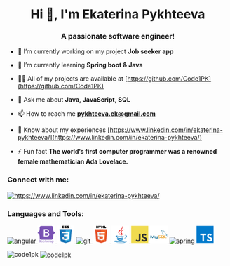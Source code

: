 <h1 align="center">Hi 👋, I'm Ekaterina Pykhteeva</h1>
<h3 align="center">A passionate software engineer!</h3>

- 🔭 I’m currently working on my project **Job seeker app**

- 🌱 I’m currently learning **Spring boot & Java**

- 👨‍💻 All of my projects are available at [https://github.com/Code1PK](https://github.com/Code1PK)

- 💬 Ask me about **Java, JavaScript, SQL**

- 📫 How to reach me **pykhteeva.ek@gmail.com**

- 📄 Know about my experiences [https://www.linkedin.com/in/ekaterina-pykhteeva/](https://www.linkedin.com/in/ekaterina-pykhteeva/)

- ⚡ Fun fact **The world’s first computer programmer was a renowned female mathematician Ada Lovelace.**

<h3 align="left">Connect with me:</h3>
<p align="left">
<a href="https://linkedin.com/in/https://www.linkedin.com/in/ekaterina-pykhteeva/" target="blank"><img align="center" src="https://raw.githubusercontent.com/rahuldkjain/github-profile-readme-generator/master/src/images/icons/Social/linked-in-alt.svg" alt="https://www.linkedin.com/in/ekaterina-pykhteeva/" height="30" width="40" /></a>
</p>

<h3 align="left">Languages and Tools:</h3>
<p align="left"> <a href="https://angular.io" target="_blank" rel="noreferrer"> <img src="https://angular.io/assets/images/logos/angular/angular.svg" alt="angular" width="40" height="40"/> </a> <a href="https://getbootstrap.com" target="_blank" rel="noreferrer"> <img src="https://raw.githubusercontent.com/devicons/devicon/master/icons/bootstrap/bootstrap-plain-wordmark.svg" alt="bootstrap" width="40" height="40"/> </a> <a href="https://www.w3schools.com/css/" target="_blank" rel="noreferrer"> <img src="https://raw.githubusercontent.com/devicons/devicon/master/icons/css3/css3-original-wordmark.svg" alt="css3" width="40" height="40"/> </a> <a href="https://git-scm.com/" target="_blank" rel="noreferrer"> <img src="https://www.vectorlogo.zone/logos/git-scm/git-scm-icon.svg" alt="git" width="40" height="40"/> </a> <a href="https://www.w3.org/html/" target="_blank" rel="noreferrer"> <img src="https://raw.githubusercontent.com/devicons/devicon/master/icons/html5/html5-original-wordmark.svg" alt="html5" width="40" height="40"/> </a> <a href="https://www.java.com" target="_blank" rel="noreferrer"> <img src="https://raw.githubusercontent.com/devicons/devicon/master/icons/java/java-original.svg" alt="java" width="40" height="40"/> </a> <a href="https://developer.mozilla.org/en-US/docs/Web/JavaScript" target="_blank" rel="noreferrer"> <img src="https://raw.githubusercontent.com/devicons/devicon/master/icons/javascript/javascript-original.svg" alt="javascript" width="40" height="40"/> </a> <a href="https://www.mysql.com/" target="_blank" rel="noreferrer"> <img src="https://raw.githubusercontent.com/devicons/devicon/master/icons/mysql/mysql-original-wordmark.svg" alt="mysql" width="40" height="40"/> </a> <a href="https://spring.io/" target="_blank" rel="noreferrer"> <img src="https://www.vectorlogo.zone/logos/springio/springio-icon.svg" alt="spring" width="40" height="40"/> </a> <a href="https://www.typescriptlang.org/" target="_blank" rel="noreferrer"> <img src="https://raw.githubusercontent.com/devicons/devicon/master/icons/typescript/typescript-original.svg" alt="typescript" width="40" height="40"/> </a> </p>

<p><img align="left" src="https://github-readme-stats.vercel.app/api/top-langs?username=code1pk&show_icons=true&locale=en&layout=compact" alt="code1pk" /></p>

<p>&nbsp;<img align="center" src="https://github-readme-stats.vercel.app/api?username=code1pk&show_icons=true&locale=en" alt="code1pk" /></p>
